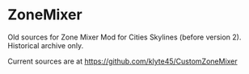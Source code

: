 # ZoneMixer
Old sources for Zone Mixer Mod for Cities Skylines (before version 2). Historical archive only.

Current sources are at https://github.com/klyte45/CustomZoneMixer

